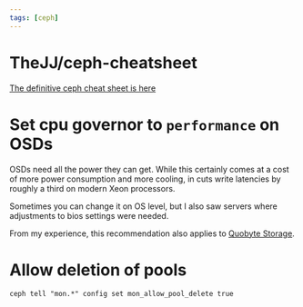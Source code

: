 ```yaml
---
tags: [ceph]
---
```

# TheJJ/ceph-cheatsheet

[The definitive ceph cheat sheet is here](https://github.com/TheJJ/ceph-cheatsheet)

# Set cpu governor to `performance` on OSDs

OSDs need all the power they can get.
While this certainly comes at a cost of more power consumption and more cooling, in cuts write latencies by roughly a third on modern Xeon processors.

Sometimes you can change it on OS level, but I also saw servers where adjustments to bios settings were needed.

From my experience, this recommendation also applies to [Quobyte Storage](https://www.quobyte.com/).

# Allow deletion of pools

```
ceph tell "mon.*" config set mon_allow_pool_delete true
```
